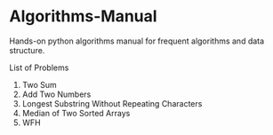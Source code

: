 # Algorithms-Manual
Hands-on python algorithms manual for frequent algorithms and data structure.



List of Problems
 
1. Two Sum
2. Add Two Numbers  
3. Longest Substring Without Repeating Characters
4. Median of Two Sorted Arrays  
5. WFH
